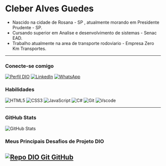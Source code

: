 


# Cleber Alves Guedes

- Nascido na cidade de Rosana - SP , atualmente morando em Presidente Prudente - SP.
- Cursando superior em Analise e desenvolvimento de sistemas - Senac EAD.
- Trabalho atualmente na area de transporte rodoviario - Empresa Zero Km Transportes.

---

### Conecte-se comigo

[![Perfil DIO](https://img.shields.io/badge/-Meu%20Perfil%20na%20DIO-30A3DC?style=for-the-badge)](https://www.dio.me/users/cleberalvesguedes)
[![LinkedIn](https://img.shields.io/badge/-LinkedIn-000?style=for-the-badge&logo=linkedin&logoColor=30A3DC)](https://www.linkedin.com/in/cleber-alves-12b78a251/)
[![WhatsApp](https://img.shields.io/badge/WhatsApp-25D366?style=for-the-badge&logo=whatsapp&logoColor=white)](https://api.whatsapp.com/send/?phone=%2B5518991501597&text&type=phone_number&app_absent=0)

### Habilidades

![HTML5](https://img.shields.io/badge/HTML5-E34F26?style=for-the-badge&logo=html5&logoColor=white)
![CSS3](https://img.shields.io/badge/CSS3-1572B6?style=for-the-badge&logo=css3&logoColor=white)
![JavaScript](https://img.shields.io/badge/JavaScript-F7DF1E?style=for-the-badge&logo=javascript&logoColor=black)
![C#](https://img.shields.io/badge/C%23-239120?style=for-the-badge&logo=c-sharp&logoColor=white)
![Git](https://img.shields.io/badge/GIT-E44C30?style=for-the-badge&logo=git&logoColor=white)
![Vscode](https://img.shields.io/badge/Vscode-007ACC?style=for-the-badge&logo=visual-studio-code&logoColor=white)

---

### GitHub Stats

![GitHub Stats](https://github-readme-stats.vercel.app/api?username=PebiAlves&theme=transparent&bg_color=708090&border_color=4169E1&show_icons=true&icon_color=0000CD&title_color=0000CD&text_color=000)


### Meus Principais Desafios de Projeto DIO

[![Repo DIO Git GitHub](https://github-readme-stats.vercel.app/api/pin/?username=PebiAlves&repo=dio-lab-open-source&bg_color=708090&border_color=4169e1&show_icons=true&icon_color=0000cd&title_color=0000cd&text_color=000)](https://github.com/PebiAlves/dio-lab-open-source)
---
